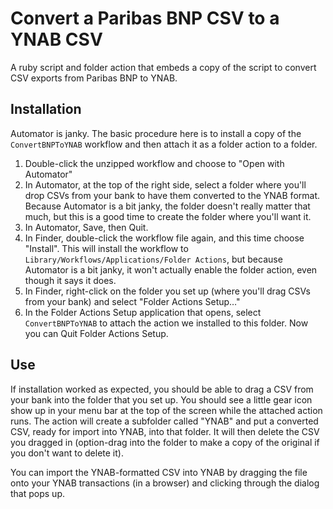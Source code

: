 # Convert a Paribas BNP CSV to a YNAB CSV

A ruby script and folder action that embeds a copy of the script to convert CSV exports from Paribas BNP to YNAB.

## Installation

Automator is janky. The basic procedure here is to install a copy of the `ConvertBNPToYNAB` workflow and then attach it as a folder action to a folder.

1. Double-click the unzipped workflow and choose to "Open with Automator"
2. In Automator, at the top of the right side, select a folder where you'll drop CSVs from your bank to have them converted to the YNAB format. Because Automator is a bit janky, the folder doesn't really matter that much, but this is a good time to create the folder where you'll want it.
3. In Automator, Save, then Quit.
4. In Finder, double-click the workflow file again, and this time choose "Install". This will install the workflow to `Library/Workflows/Applications/Folder Actions`, but because Automator is a bit janky, it won't actually enable the folder action, even though it says it does.
5. In Finder, right-click on the folder you set up (where you'll drag CSVs from your bank) and select "Folder Actions Setup…"
6. In the Folder Actions Setup application that opens, select `ConvertBNPToYNAB` to attach the action we installed to this folder. Now you can Quit Folder Actions Setup.

## Use

If installation worked as expected, you should be able to drag a CSV from your bank into the folder that you set up. You should see a little gear icon show up in your menu bar at the top of the screen while the attached action runs. The action will create a subfolder called "YNAB" and put a converted CSV, ready for import into YNAB, into that folder. It will then delete the CSV you dragged in (option-drag into the folder to make a copy of the original if you don't want to delete it).

You can import the YNAB-formatted CSV into YNAB by dragging the file onto your YNAB transactions (in a browser) and clicking through the dialog that pops up.